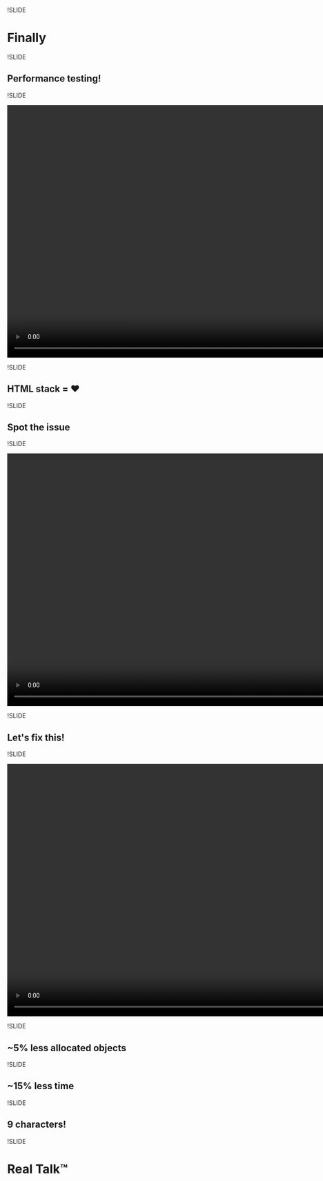 !SLIDE

# Finally

!SLIDE

## Performance testing!

!SLIDE

<video width="936" height="585" preload="auto">
  <source src="file/videos/9_test_profile.ogg" type="video/ogg">
  <source src="file/videos/9_test_profile.mp4" type="video/mp4">
</video>

!SLIDE

## HTML stack = ♥

!SLIDE

## Spot the issue

!SLIDE

<video width="936" height="585" preload="auto">
  <source src="file/videos/10_spot_the_issue.ogg" type="video/ogg">
  <source src="file/videos/10_spot_the_issue.mp4" type="video/mp4">
</video>

!SLIDE

## Let's fix this!

!SLIDE

<video width="936" height="585" preload="auto">
  <source src="file/videos/11_new_profiling.ogg" type="video/ogg">
  <source src="file/videos/11_new_profiling.mp4" type="video/mp4">
</video>

!SLIDE

## <span class="highlight">~5%</span> less allocated objects

!SLIDE

## <span class="highlight">~15%</span> less time

!SLIDE

## <span class="highlight">9</span> characters!

!SLIDE

# Real Talk™



